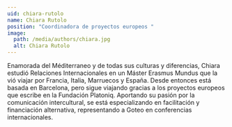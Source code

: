 ```yaml
---
uid: chiara-rutolo
name: Chiara Rutolo
position: "Coordinadora de proyectos europeos "
image:
  path: /media/authors/chiara.jpg
  alt: Chiara Rutolo
---
```

Enamorada del Méditerraneo y de todas sus culturas y diferencias, Chiara estudió Relaciones Internacionales en un Máster Erasmus Mundus que la vió viajar por Francia, Italia, Marruecos y España. Desde entonces está basada en Barcelona, pero sigue viajando gracias a los proyectos europeos que escribe en la Fundación Platoniq. Aportando su pasión por la comunicación intercultural, se está especializando en facilitación y financiación alternativa, representando a Goteo en conferencias internacionales.